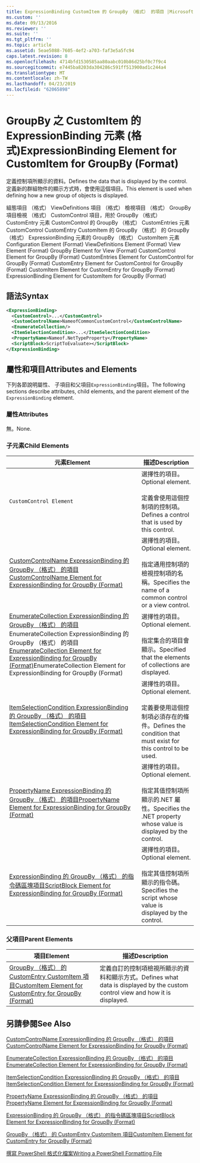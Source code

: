 ```yaml
---
title: ExpressionBinding CustomItem 的 GroupBy （格式） 的項目 |Microsoft Docs
ms.custom: ''
ms.date: 09/13/2016
ms.reviewer: ''
ms.suite: ''
ms.tgt_pltfrm: ''
ms.topic: article
ms.assetid: 5eae5088-7605-4ef2-a703-faf3e5a5fc94
caps.latest.revision: 8
ms.openlocfilehash: 4714bfd1530585aa80aabc010b86d25bf0c7f9c4
ms.sourcegitcommit: e7445ba8203da304286c591ff513900ad1c244a4
ms.translationtype: MT
ms.contentlocale: zh-TW
ms.lasthandoff: 04/23/2019
ms.locfileid: "62065898"
---
```

# <a name="expressionbinding-element-for-customitem-for-groupby-format"></a><span data-ttu-id="61f68-102">GroupBy 之 CustomItem 的 ExpressionBinding 元素 (格式)</span><span class="sxs-lookup"><span data-stu-id="61f68-102">ExpressionBinding Element for CustomItem for GroupBy (Format)</span></span>

<span data-ttu-id="61f68-103">定義控制項所顯示的資料。</span><span class="sxs-lookup"><span data-stu-id="61f68-103">Defines the data that is displayed by the control.</span></span> <span data-ttu-id="61f68-104">定義新的群組物件的顯示方式時，會使用這個項目。</span><span class="sxs-lookup"><span data-stu-id="61f68-104">This element is used when defining how a new group of objects is displayed.</span></span>

<span data-ttu-id="61f68-105">組態項目 （格式） ViewDefinitions 項目 （格式） 檢視項目 （格式） GroupBy 項目檢視 （格式） CustomControl 項目，用於 GroupBy （格式） CustomEntry 元素 CustomControl 的 GroupBy （格式） CustomEntries 元素CustomControl CustomEntry CustomItem 的 GroupBy （格式） 的 GroupBy （格式） ExpressionBinding 元素的 GroupBy （格式） CustomItem 元素</span><span class="sxs-lookup"><span data-stu-id="61f68-105">Configuration Element (Format) ViewDefinitions Element (Format) View Element (Format) GroupBy Element for View (Format) CustomControl Element for GroupBy (Format) CustomEntries Element for CustomControl for GroupBy (Format) CustomEntry Element for CustomControl for GroupBy (Format) CustomItem Element for CustomEntry for GroupBy (Format) ExpressionBinding Element for CustomItem for GroupBy (Format)</span></span>

## <a name="syntax"></a><span data-ttu-id="61f68-106">語法</span><span class="sxs-lookup"><span data-stu-id="61f68-106">Syntax</span></span>

```xml
<ExpressionBinding>
  <CustomControl>...</CustomControl>
  <CustomControlName>NameofCommonCustomControl</CustomControlName>
  <EnumerateCollection/>
  <ItemSelectionCondition>...</ItemSelectionCondition>
  <PropertyName>Nameof.NetTypeProperty</PropertyName>
  <ScriptBlock>ScriptToEvaluate></ScriptBlock>
</ExpressionBinding>
```

## <a name="attributes-and-elements"></a><span data-ttu-id="61f68-107">屬性和項目</span><span class="sxs-lookup"><span data-stu-id="61f68-107">Attributes and Elements</span></span>

<span data-ttu-id="61f68-108">下列各節說明屬性、 子項目和父項目`ExpressionBinding`項目。</span><span class="sxs-lookup"><span data-stu-id="61f68-108">The following sections describe attributes, child elements, and the parent element of the `ExpressionBinding` element.</span></span>

### <a name="attributes"></a><span data-ttu-id="61f68-109">屬性</span><span class="sxs-lookup"><span data-stu-id="61f68-109">Attributes</span></span>

<span data-ttu-id="61f68-110">無。</span><span class="sxs-lookup"><span data-stu-id="61f68-110">None.</span></span>

### <a name="child-elements"></a><span data-ttu-id="61f68-111">子元素</span><span class="sxs-lookup"><span data-stu-id="61f68-111">Child Elements</span></span>

|<span data-ttu-id="61f68-112">元素</span><span class="sxs-lookup"><span data-stu-id="61f68-112">Element</span></span>|<span data-ttu-id="61f68-113">描述</span><span class="sxs-lookup"><span data-stu-id="61f68-113">Description</span></span>|
|-------------|-----------------|
|`CustomControl Element`|<span data-ttu-id="61f68-114">選擇性的項目。</span><span class="sxs-lookup"><span data-stu-id="61f68-114">Optional element.</span></span><br /><br /> <span data-ttu-id="61f68-115">定義會使用這個控制項的控制項。</span><span class="sxs-lookup"><span data-stu-id="61f68-115">Defines a control that is used by this control.</span></span>|
|[<span data-ttu-id="61f68-116">CustomControlName ExpressionBinding 的 GroupBy （格式） 的項目</span><span class="sxs-lookup"><span data-stu-id="61f68-116">CustomControlName Element for ExpressionBinding for GroupBy (Format)</span></span>](./customcontrolname-element-for-expressionbinding-for-groupby-format.md)|<span data-ttu-id="61f68-117">選擇性的項目。</span><span class="sxs-lookup"><span data-stu-id="61f68-117">Optional element.</span></span><br /><br /> <span data-ttu-id="61f68-118">指定通用控制項的檢視控制項的名稱。</span><span class="sxs-lookup"><span data-stu-id="61f68-118">Specifies the name of a common control or a view control.</span></span>|
|<span data-ttu-id="61f68-119">[EnumerateCollection ExpressionBinding 的 GroupBy （格式） 的項目](./enumeratecollection-element-for-expressionbinding-for-groupby-format.md)EnumerateCollection ExpressionBinding 的 GroupBy （格式） 的項目</span><span class="sxs-lookup"><span data-stu-id="61f68-119">[EnumerateCollection Element for ExpressionBinding for GroupBy (Format)](./enumeratecollection-element-for-expressionbinding-for-groupby-format.md)EnumerateCollection Element for ExpressionBinding for GroupBy (Format)</span></span>|<span data-ttu-id="61f68-120">選擇性的項目。</span><span class="sxs-lookup"><span data-stu-id="61f68-120">Optional element.</span></span><br /><br /> <span data-ttu-id="61f68-121">指定集合的項目會顯示。</span><span class="sxs-lookup"><span data-stu-id="61f68-121">Specified that the elements of collections are displayed.</span></span>|
|[<span data-ttu-id="61f68-122">ItemSelectionCondition ExpressionBinding 的 GroupBy （格式） 的項目</span><span class="sxs-lookup"><span data-stu-id="61f68-122">ItemSelectionCondition Element for ExpressionBinding for GroupBy (Format)</span></span>](./itemselectioncondition-element-for-expressionbinding-for-groupby-format.md)|<span data-ttu-id="61f68-123">選擇性的項目。</span><span class="sxs-lookup"><span data-stu-id="61f68-123">Optional element.</span></span><br /><br /> <span data-ttu-id="61f68-124">定義要使用這個控制項必須存在的條件。</span><span class="sxs-lookup"><span data-stu-id="61f68-124">Defines the condition that must exist for this control to be used.</span></span>|
|[<span data-ttu-id="61f68-125">PropertyName ExpressionBinding 的 GroupBy （格式） 的項目</span><span class="sxs-lookup"><span data-stu-id="61f68-125">PropertyName Element for ExpressionBinding for GroupBy (Format)</span></span>](./propertyname-element-for-expressionbinding-for-groupby-format.md)|<span data-ttu-id="61f68-126">選擇性的項目。</span><span class="sxs-lookup"><span data-stu-id="61f68-126">Optional element.</span></span><br /><br /> <span data-ttu-id="61f68-127">指定其值控制項所顯示的.NET 屬性。</span><span class="sxs-lookup"><span data-stu-id="61f68-127">Specifies the .NET property whose value is displayed by the control.</span></span>|
|[<span data-ttu-id="61f68-128">ExpressionBinding 的 GroupBy （格式） 的指令碼區塊項目</span><span class="sxs-lookup"><span data-stu-id="61f68-128">ScriptBlock Element for ExpressionBinding for GroupBy (Format)</span></span>](./scriptblock-element-for-expressionbinding-for-groupby-format.md)|<span data-ttu-id="61f68-129">選擇性的項目。</span><span class="sxs-lookup"><span data-stu-id="61f68-129">Optional element.</span></span><br /><br /> <span data-ttu-id="61f68-130">指定其值控制項所顯示的指令碼。</span><span class="sxs-lookup"><span data-stu-id="61f68-130">Specifies the script whose value is displayed by the control.</span></span>|

### <a name="parent-elements"></a><span data-ttu-id="61f68-131">父項目</span><span class="sxs-lookup"><span data-stu-id="61f68-131">Parent Elements</span></span>

|<span data-ttu-id="61f68-132">項目</span><span class="sxs-lookup"><span data-stu-id="61f68-132">Element</span></span>|<span data-ttu-id="61f68-133">描述</span><span class="sxs-lookup"><span data-stu-id="61f68-133">Description</span></span>|
|-------------|-----------------|
|[<span data-ttu-id="61f68-134">GroupBy （格式） 的 CustomEntry CustomItem 項目</span><span class="sxs-lookup"><span data-stu-id="61f68-134">CustomItem Element for CustomEntry for GroupBy (Format)</span></span>](./customitem-element-for-customentry-for-groupby-format.md)|<span data-ttu-id="61f68-135">定義自訂的控制項檢視所顯示的資料和顯示方式。</span><span class="sxs-lookup"><span data-stu-id="61f68-135">Defines what data is displayed by the custom control view and how it is displayed.</span></span>|

## <a name="see-also"></a><span data-ttu-id="61f68-136">另請參閱</span><span class="sxs-lookup"><span data-stu-id="61f68-136">See Also</span></span>

[<span data-ttu-id="61f68-137">CustomControlName ExpressionBinding 的 GroupBy （格式） 的項目</span><span class="sxs-lookup"><span data-stu-id="61f68-137">CustomControlName Element for ExpressionBinding for GroupBy (Format)</span></span>](./customcontrolname-element-for-expressionbinding-for-groupby-format.md)

[<span data-ttu-id="61f68-138">EnumerateCollection ExpressionBinding 的 GroupBy （格式） 的項目</span><span class="sxs-lookup"><span data-stu-id="61f68-138">EnumerateCollection Element for ExpressionBinding for GroupBy (Format)</span></span>](./enumeratecollection-element-for-expressionbinding-for-groupby-format.md)

[<span data-ttu-id="61f68-139">ItemSelectionCondition ExpressionBinding 的 GroupBy （格式） 的項目</span><span class="sxs-lookup"><span data-stu-id="61f68-139">ItemSelectionCondition Element for ExpressionBinding for GroupBy (Format)</span></span>](./itemselectioncondition-element-for-expressionbinding-for-groupby-format.md)

[<span data-ttu-id="61f68-140">PropertyName ExpressionBinding 的 GroupBy （格式） 的項目</span><span class="sxs-lookup"><span data-stu-id="61f68-140">PropertyName Element for ExpressionBinding for GroupBy (Format)</span></span>](./propertyname-element-for-expressionbinding-for-groupby-format.md)

[<span data-ttu-id="61f68-141">ExpressionBinding 的 GroupBy （格式） 的指令碼區塊項目</span><span class="sxs-lookup"><span data-stu-id="61f68-141">ScriptBlock Element for ExpressionBinding for GroupBy (Format)</span></span>](./scriptblock-element-for-expressionbinding-for-groupby-format.md)

[<span data-ttu-id="61f68-142">GroupBy （格式） 的 CustomEntry CustomItem 項目</span><span class="sxs-lookup"><span data-stu-id="61f68-142">CustomItem Element for CustomEntry for GroupBy (Format)</span></span>](./customitem-element-for-customentry-for-groupby-format.md)

[<span data-ttu-id="61f68-143">撰寫 PowerShell 格式化檔案</span><span class="sxs-lookup"><span data-stu-id="61f68-143">Writing a PowerShell Formatting File</span></span>](./writing-a-powershell-formatting-file.md)
